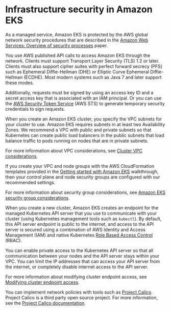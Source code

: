 # Infrastructure security in Amazon EKS<a name="infrastructure-security"></a>

As a managed service, Amazon EKS is protected by the AWS global network security procedures that are described in the [Amazon Web Services: Overview of security processes](https://d0.awsstatic.com/whitepapers/Security/AWS_Security_Whitepaper.pdf) paper\.

You use AWS published API calls to access Amazon EKS through the network\. Clients must support Transport Layer Security \(TLS\) 1\.2 or later\. Clients must also support cipher suites with perfect forward secrecy \(PFS\) such as Ephemeral Diffie\-Hellman \(DHE\) or Elliptic Curve Ephemeral Diffie\-Hellman \(ECDHE\)\. Most modern systems such as Java 7 and later support these modes\.

Additionally, requests must be signed by using an access key ID and a secret access key that is associated with an IAM principal\. Or you can use the [AWS Security Token Service](https://docs.aws.amazon.com/STS/latest/APIReference/Welcome.html) \(AWS STS\) to generate temporary security credentials to sign requests\.

When you create an Amazon EKS cluster, you specify the VPC subnets for your cluster to use\. Amazon EKS requires subnets in at least two Availability Zones\. We recommend a VPC with public and private subnets so that Kubernetes can create public load balancers in the public subnets that load balance traffic to pods running on nodes that are in private subnets\.

For more information about VPC considerations, see [Cluster VPC considerations](network_reqs.md)\.

If you create your VPC and node groups with the AWS CloudFormation templates provided in the [Getting started with Amazon EKS](getting-started.md) walkthrough, then your control plane and node security groups are configured with our recommended settings\.

For more information about security group considerations, see [Amazon EKS security group considerations](sec-group-reqs.md)\. 

When you create a new cluster, Amazon EKS creates an endpoint for the managed Kubernetes API server that you use to communicate with your cluster \(using Kubernetes management tools such as `kubectl`\)\. By default, this API server endpoint is public to the internet, and access to the API server is secured using a combination of AWS Identity and Access Management \(IAM\) and native Kubernetes [Role Based Access Control](https://kubernetes.io/docs/admin/authorization/rbac/) \(RBAC\)\.

You can enable private access to the Kubernetes API server so that all communication between your nodes and the API server stays within your VPC\. You can limit the IP addresses that can access your API server from the internet, or completely disable internet access to the API server\.

For more information about modifying cluster endpoint access, see [Modifying cluster endpoint access](cluster-endpoint.md#modify-endpoint-access)\.

You can implement network policies with tools such as [Project Calico](calico.md)\. Project Calico is a third party open source project\. For more information, see the [Project Calico documentation](https://docs.projectcalico.org/v3.7/introduction/)\.
